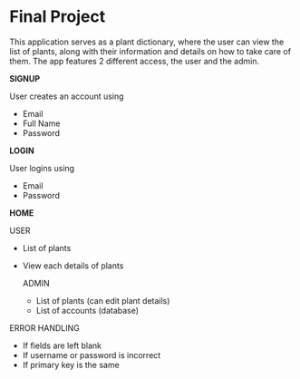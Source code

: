 # Final Project

This application serves as a plant dictionary, where the user can view the list of plants, along with their 
information and details on how to take care of them. The app features 2 different access, the user and the admin.

**SIGNUP**

User creates an account using
- Email
- Full Name
- Password

**LOGIN**

User logins using
- Email
- Password

**HOME**

USER
- List of plants
- View each details of plants

  ADMIN
  - List of plants (can edit plant details)
  - List of accounts (database)

ERROR HANDLING
- If fields are left blank
- If username or password is incorrect
- If primary key is the same
